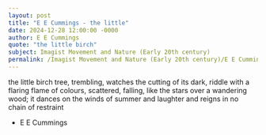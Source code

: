 ```yaml
---
layout: post
title: "E E Cummings - the little"
date: 2024-12-28 12:00:00 -0000
author: E E Cummings
quote: "the little birch"
subject: Imagist Movement and Nature (Early 20th century)
permalink: /Imagist Movement and Nature (Early 20th century)/E E Cummings/E E Cummings - the little
---
```


the little birch
tree, trembling,
         watches
       the cutting
   of its dark, riddle
          with
   a flaring flame
      of colours,
  scattered,
falling,
   like the
           stars
          over
   a wandering
    wood;
     it dances
        on the winds
           of summer
       and laughter 
             and reigns
   in no chain
                  of
      restraint

- E E Cummings
